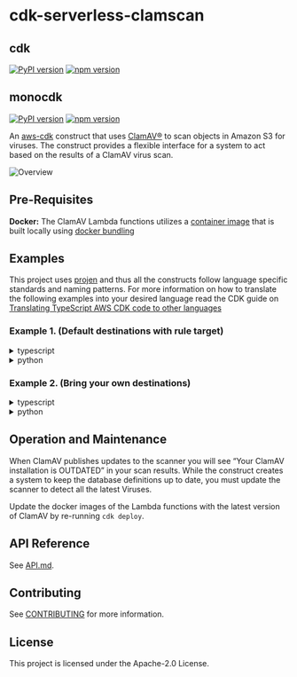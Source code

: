 # cdk-serverless-clamscan

## cdk

[![PyPI version](https://badge.fury.io/py/cdk-serverless-clamscan.svg)](https://badge.fury.io/py/cdk-serverless-clamscan)
[![npm version](https://badge.fury.io/js/cdk-serverless-clamscan.svg)](https://badge.fury.io/js/cdk-serverless-clamscan)

## monocdk

[![PyPI version](https://badge.fury.io/py/monocdk-serverless-clamscan.svg)](https://badge.fury.io/py/monocdk-serverless-clamscan)
[![npm version](https://badge.fury.io/js/monocdk-serverless-clamscan.svg)](https://badge.fury.io/js/monocdk-serverless-clamscan)

An [aws-cdk](https://github.com/aws/aws-cdk) construct that uses [ClamAV®](https://www.clamav.net/) to scan objects in Amazon S3 for viruses. The construct provides a flexible interface for a system to act based on the results of a ClamAV virus scan.

![Overview](serverless-clamscan.png)

## Pre-Requisites

**Docker:** The ClamAV Lambda functions utilizes a [container image](https://aws.amazon.com/blogs/aws/new-for-aws-lambda-container-image-support/) that is built locally using [docker bundling](https://aws.amazon.com/blogs/devops/building-apps-with-aws-cdk/)

## Examples

This project uses [projen](https://github.com/projen/projen) and thus all the constructs follow language specific standards and naming patterns. For more information on how to translate the following examples into your desired language read the CDK guide on [Translating TypeScript AWS CDK code to other languages](https://docs.aws.amazon.com/cdk/latest/guide/multiple_languages.html)

### Example 1. (Default destinations with rule target)

<details><summary>typescript</summary>
<p>

```python
# Example automatically generated from non-compiling source. May contain errors.
from aws_cdk.aws_events import RuleTargetInput
from aws_cdk.aws_events_targets import SnsTopic
from aws_cdk.aws_s3 import Bucket
from aws_cdk.aws_sns import Topic
from aws_cdk.core import Construct, Stack, StackProps
from cdk_serverless_clamscan import ServerlessClamscan

class CdkTestStack(Stack):
    def __init__(self, scope, id, *, description=None, env=None, stackName=None, tags=None, synthesizer=None, terminationProtection=None, analyticsReporting=None):
        super().__init__(scope, id, description=description, env=env, stackName=stackName, tags=tags, synthesizer=synthesizer, terminationProtection=terminationProtection, analyticsReporting=analyticsReporting)

        bucket_1 = Bucket(self, "rBucket1")
        bucket_2 = Bucket(self, "rBucket2")
        bucket_list = [bucket_1, bucket_2]
        sc = ServerlessClamscan(self, "rClamscan",
            buckets=bucket_list
        )
        bucket_3 = Bucket(self, "rBucket3")
        sc.add_source_bucket(bucket_3)
        infected_topic = Topic(self, "rInfectedTopic")
        sc.infected_rule.add_target(
            SnsTopic(infected_topic,
                message=RuleTargetInput.from_event_path("$.detail.responsePayload.message")
            ))
```

</p>
</details><details><summary>python</summary>
<p>

```python
from aws_cdk import (
  core as core,
  aws_events as events,
  aws_events_targets as events_targets,
  aws_s3 as s3,
  aws_sns as sns
)
from cdk_serverless_clamscan import ServerlessClamscan

class CdkTestStack(core.Stack):

  def __init__(self, scope: core.Construct, construct_id: str, **kwargs) -> None:
    super().__init__(scope, construct_id, **kwargs)

    bucket_1 = s3.Bucket(self, "rBucket1")
    bucket_2 = s3.Bucket(self, "rBucket2")
    bucketList = [ bucket_1, bucket_2 ]
    sc = ServerlessClamscan(self, "rClamScan",
      buckets=bucketList,
    )
    bucket_3 = s3.Bucket(self, "rBucket3")
    sc.add_source_bucket(bucket_3)
    infected_topic = sns.Topic(self, "rInfectedTopic")
    if sc.infected_rule != None:
      sc.infected_rule.add_target(
        events_targets.SnsTopic(
          infected_topic,
          message=events.RuleTargetInput.from_event_path('$.detail.responsePayload.message'),
        )
      )
```

</p>
</details>

### Example 2. (Bring your own destinations)

<details><summary>typescript</summary>
<p>

```python
# Example automatically generated from non-compiling source. May contain errors.
from aws_cdk.aws_lambda_destinations import SqsDestination, EventBridgeDestination
from aws_cdk.aws_s3 import Bucket
from aws_cdk.aws_sqs import Queue
from aws_cdk.core import Construct, Stack, StackProps
from cdk_serverless_clamscan import ServerlessClamscan

class CdkTestStack(Stack):
    def __init__(self, scope, id, *, description=None, env=None, stackName=None, tags=None, synthesizer=None, terminationProtection=None, analyticsReporting=None):
        super().__init__(scope, id, description=description, env=env, stackName=stackName, tags=tags, synthesizer=synthesizer, terminationProtection=terminationProtection, analyticsReporting=analyticsReporting)

        bucket_1 = Bucket(self, "rBucket1")
        bucket_2 = Bucket(self, "rBucket2")
        bucket_list = [bucket_1, bucket_2]
        queue = Queue(self, "rQueue")
        sc = ServerlessClamscan(self, "default",
            buckets=bucket_list,
            on_result=EventBridgeDestination(),
            on_error=SqsDestination(queue)
        )
        bucket_3 = Bucket(self, "rBucket3")
        sc.add_source_bucket(bucket_3)
```

</p>
</details><details><summary>python</summary>
<p>

```python
from aws_cdk import (
  core as core,
  aws_lambda_destinations as lambda_destinations,
  aws_s3 as s3,
  aws_sqs as sqs
)
from cdk_serverless_clamscan import ServerlessClamscan

class CdkTestStack(core.Stack):

  def __init__(self, scope: core.Construct, construct_id: str, **kwargs) -> None:
    super().__init__(scope, construct_id, **kwargs)

    bucket_1 = s3.Bucket(self, "rBucket1")
    bucket_2 = s3.Bucket(self, "rBucket2")
    bucketList = [ bucket_1, bucket_2 ]
    queue = sqs.Queue(self, "rQueue")
    sc = ServerlessClamscan(self, "rClamScan",
      buckets=bucketList,
      on_result=lambda_destinations.EventBridgeDestination(),
      on_error=lambda_destinations.SqsDestination(queue),
    )
    bucket_3 = s3.Bucket(self, "rBucket3")
    sc.add_source_bucket(bucket_3)
```

</p>
</details>

## Operation and Maintenance

When ClamAV publishes updates to the scanner you will see “Your ClamAV installation is OUTDATED” in your scan results. While the construct creates a system to keep the database definitions up to date, you must update the scanner to detect all the latest Viruses.

Update the docker images of the Lambda functions with the latest version of ClamAV by re-running `cdk deploy`.

## API Reference

See [API.md](./API.md).

## Contributing

See [CONTRIBUTING](./CONTRIBUTING.md) for more information.

## License

This project is licensed under the Apache-2.0 License.
